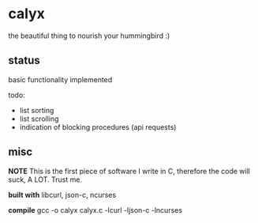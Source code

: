 calyx
=====
the beautiful thing to nourish your hummingbird :)

status
------
basic functionality implemented

todo: 
* list sorting
* list scrolling
* indication of blocking procedures (api requests)

misc
----
**NOTE** This is the first piece of software I write in C, therefore the code will suck, A LOT. Trust me.

**built with** libcurl, json-c, ncurses

**compile** gcc -o calyx calyx.c -lcurl -ljson-c -lncurses
